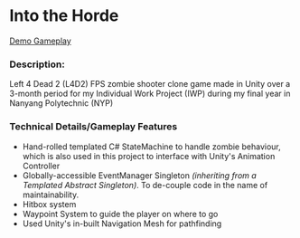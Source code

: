 # Into the Horde 

[Demo Gameplay](https://youtu.be/wWmGYGnthO8?si=v1QAVZVNv1DCVQ-1)

### Description: 
Left 4 Dead 2 (L4D2) FPS zombie shooter clone game made in Unity over a 3-month period for my Individual Work Project (IWP) during my final year in Nanyang Polytechnic (NYP)

### Technical Details/Gameplay Features
* Hand-rolled templated C# StateMachine to handle zombie behaviour, which is also used in this project to interface with Unity's Animation Controller
* Globally-accessible EventManager Singleton _(inheriting from a Templated Abstract Singleton)_. To de-couple code in the name of maintainability.
* Hitbox system
* Waypoint System to guide the player on where to go
* Used Unity's in-built Navigation Mesh for pathfinding

